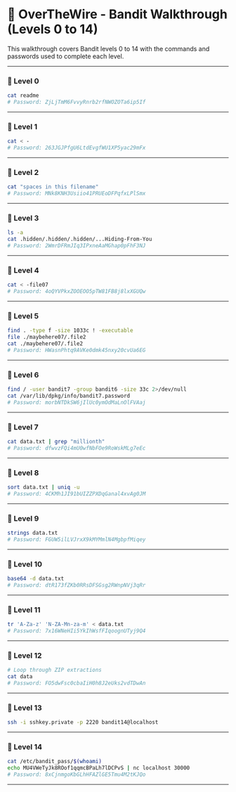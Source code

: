 
# 🧠 OverTheWire - Bandit Walkthrough (Levels 0 to 14)

This walkthrough covers Bandit levels 0 to 14 with the commands and passwords used to complete each level.

---

### 🔐 Level 0
```bash
cat readme
# Password: ZjLjTmM6FvvyRnrb2rfNWOZOTa6ip5If
```

---

### 🔐 Level 1
```bash
cat < -
# Password: 263JGJPfgU6LtdEvgfWU1XP5yac29mFx
```

---

### 🔐 Level 2
```bash
cat "spaces in this filename"
# Password: MNk8KNH3Usiio41PRUEoDFPqfxLPlSmx
```

---

### 🔐 Level 3
```bash
ls -a
cat .hidden/.hidden/.hidden/...Hiding-From-You
# Password: 2WmrDFRmJIq3IPxneAaMGhap0pFhF3NJ
```

---

### 🔐 Level 4
```bash
cat < -file07
# Password: 4oQYVPkxZOOEOO5pTW81FB8j8lxXGUQw
```

---

### 🔐 Level 5
```bash
find . -type f -size 1033c ! -executable
file ./maybehere07/.file2
cat ./maybehere07/.file2
# Password: HWasnPhtq9AVKe0dmk45nxy20cvUa6EG
```

---

### 🔐 Level 6
```bash
find / -user bandit7 -group bandit6 -size 33c 2>/dev/null
cat /var/lib/dpkg/info/bandit7.password
# Password: morbNTDkSW6jIlUc0ymOdMaLnOlFVAaj
```

---

### 🔐 Level 7
```bash
cat data.txt | grep "millionth"
# Password: dfwvzFQi4mU0wfNbFOe9RoWskMLg7eEc
```

---

### 🔐 Level 8
```bash
sort data.txt | uniq -u
# Password: 4CKMh1JI91bUIZZPXDqGanal4xvAg0JM
```

---

### 🔐 Level 9
```bash
strings data.txt
# Password: FGUW5ilLVJrxX9kMYMmlN4MgbpfMiqey
```

---

### 🔐 Level 10
```bash
base64 -d data.txt
# Password: dtR173fZKb0RRsDFSGsg2RWnpNVj3qRr
```

---

### 🔐 Level 11
```bash
tr 'A-Za-z' 'N-ZA-Mn-za-m' < data.txt
# Password: 7x16WNeHIi5YkIhWsfFIqoognUTyj9Q4
```

---

### 🔐 Level 12
```bash
# Loop through ZIP extractions
cat data
# Password: FO5dwFsc0cbaIiH0h8J2eUks2vdTDwAn
```

---

### 🔐 Level 13
```bash
ssh -i sshkey.private -p 2220 bandit14@localhost
```

---

### 🔐 Level 14
```bash
cat /etc/bandit_pass/$(whoami)
echo MU4VWeTyJk8ROof1qqmcBPaLh7lDCPvS | nc localhost 30000
# Password: 8xCjnmgoKbGLhHFAZlGE5Tmu4M2tKJQo
```

---
